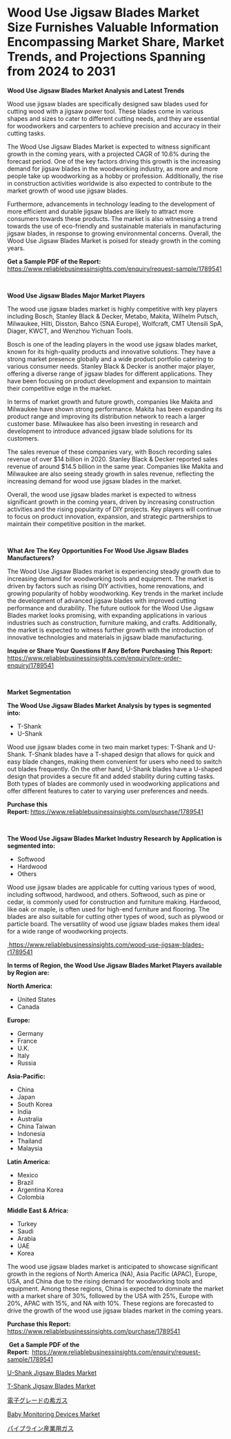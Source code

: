 <p><h1>Wood Use Jigsaw Blades Market Size Furnishes Valuable Information Encompassing Market Share, Market Trends, and Projections Spanning from 2024 to 2031</h1></p><p><strong>Wood Use Jigsaw Blades Market Analysis and Latest Trends</strong></p>
<p><p>Wood use jigsaw blades are specifically designed saw blades used for cutting wood with a jigsaw power tool. These blades come in various shapes and sizes to cater to different cutting needs, and they are essential for woodworkers and carpenters to achieve precision and accuracy in their cutting tasks.</p><p>The Wood Use Jigsaw Blades Market is expected to witness significant growth in the coming years, with a projected CAGR of 10.6% during the forecast period. One of the key factors driving this growth is the increasing demand for jigsaw blades in the woodworking industry, as more and more people take up woodworking as a hobby or profession. Additionally, the rise in construction activities worldwide is also expected to contribute to the market growth of wood use jigsaw blades.</p><p>Furthermore, advancements in technology leading to the development of more efficient and durable jigsaw blades are likely to attract more consumers towards these products. The market is also witnessing a trend towards the use of eco-friendly and sustainable materials in manufacturing jigsaw blades, in response to growing environmental concerns. Overall, the Wood Use Jigsaw Blades Market is poised for steady growth in the coming years.</p></p>
<p><strong>Get a Sample PDF of the Report:&nbsp;</strong> <a href="https://www.reliablebusinessinsights.com/enquiry/request-sample/1789541">https://www.reliablebusinessinsights.com/enquiry/request-sample/1789541</a></p>
<p>&nbsp;</p>
<p><strong>Wood Use Jigsaw Blades Major Market Players</strong></p>
<p><p>The wood use jigsaw blades market is highly competitive with key players including Bosch, Stanley Black & Decker, Metabo, Makita, Wilhelm Putsch, Milwaukee, Hilti, Disston, Bahco (SNA Europe), Wolfcraft, CMT Utensili SpA, Diager, KWCT, and Wenzhou Yichuan Tools.</p><p>Bosch is one of the leading players in the wood use jigsaw blades market, known for its high-quality products and innovative solutions. They have a strong market presence globally and a wide product portfolio catering to various consumer needs. Stanley Black & Decker is another major player, offering a diverse range of jigsaw blades for different applications. They have been focusing on product development and expansion to maintain their competitive edge in the market.</p><p>In terms of market growth and future growth, companies like Makita and Milwaukee have shown strong performance. Makita has been expanding its product range and improving its distribution network to reach a larger customer base. Milwaukee has also been investing in research and development to introduce advanced jigsaw blade solutions for its customers.</p><p>The sales revenue of these companies vary, with Bosch recording sales revenue of over $14 billion in 2020. Stanley Black & Decker reported sales revenue of around $14.5 billion in the same year. Companies like Makita and Milwaukee are also seeing steady growth in sales revenue, reflecting the increasing demand for wood use jigsaw blades in the market.</p><p>Overall, the wood use jigsaw blades market is expected to witness significant growth in the coming years, driven by increasing construction activities and the rising popularity of DIY projects. Key players will continue to focus on product innovation, expansion, and strategic partnerships to maintain their competitive position in the market.</p></p>
<p>&nbsp;</p>
<p><strong>What Are The Key Opportunities For Wood Use Jigsaw Blades Manufacturers?</strong></p>
<p><p>The Wood Use Jigsaw Blades market is experiencing steady growth due to increasing demand for woodworking tools and equipment. The market is driven by factors such as rising DIY activities, home renovations, and growing popularity of hobby woodworking. Key trends in the market include the development of advanced jigsaw blades with improved cutting performance and durability. The future outlook for the Wood Use Jigsaw Blades market looks promising, with expanding applications in various industries such as construction, furniture making, and crafts. Additionally, the market is expected to witness further growth with the introduction of innovative technologies and materials in jigsaw blade manufacturing.</p></p>
<p><strong>Inquire or Share Your Questions If Any Before Purchasing This Report:</strong> <a href="https://www.reliablebusinessinsights.com/enquiry/pre-order-enquiry/1789541">https://www.reliablebusinessinsights.com/enquiry/pre-order-enquiry/1789541</a></p>
<p>&nbsp;</p>
<p><strong>Market Segmentation</strong></p>
<p><strong>The Wood Use Jigsaw Blades Market Analysis by types is segmented into:</strong></p>
<p><ul><li>T-Shank</li><li>U-Shank</li></ul></p>
<p><p>Wood use jigsaw blades come in two main market types: T-Shank and U-Shank. T-Shank blades have a T-shaped design that allows for quick and easy blade changes, making them convenient for users who need to switch out blades frequently. On the other hand, U-Shank blades have a U-shaped design that provides a secure fit and added stability during cutting tasks. Both types of blades are commonly used in woodworking applications and offer different features to cater to varying user preferences and needs.</p></p>
<p><strong>Purchase this Report:&nbsp;</strong><a href="https://www.reliablebusinessinsights.com/purchase/1789541">https://www.reliablebusinessinsights.com/purchase/1789541</a></p>
<p>&nbsp;</p>
<p><strong>The Wood Use Jigsaw Blades Market Industry Research by Application is segmented into:</strong></p>
<p><ul><li>Softwood</li><li>Hardwood</li><li>Others</li></ul></p>
<p><p>Wood use jigsaw blades are applicable for cutting various types of wood, including softwood, hardwood, and others. Softwood, such as pine or cedar, is commonly used for construction and furniture making. Hardwood, like oak or maple, is often used for high-end furniture and flooring. The blades are also suitable for cutting other types of wood, such as plywood or particle board. The versatility of wood use jigsaw blades makes them ideal for a wide range of woodworking projects.</p></p>
<p><a href="https://www.reliablebusinessinsights.com/wood-use-jigsaw-blades-r1789541">&nbsp;https://www.reliablebusinessinsights.com/wood-use-jigsaw-blades-r1789541</a></p>
<p><strong>In terms of Region, the Wood Use Jigsaw Blades Market Players available by Region are:</strong></p>
<p>
    <p> <strong> North America: </strong>
        <ul>
            <li>United States</li>
            <li>Canada</li>
        </ul>
        </p> 
    <p> <strong> Europe: </strong>
        <ul>
            <li>Germany</li>
            <li>France</li>
            <li>U.K.</li>
            <li>Italy</li>
            <li>Russia</li>
        </ul>
        </p> 
    <p> <strong> Asia-Pacific: </strong>
        <ul>
            <li>China</li>
            <li>Japan</li>
            <li>South Korea</li>
            <li>India</li>
            <li>Australia</li>
            <li>China Taiwan</li>
            <li>Indonesia</li>
            <li>Thailand</li>
            <li>Malaysia</li>
        </ul>
        </p> 
    <p> <strong> Latin America: </strong>
        <ul>
            <li>Mexico</li>
            <li>Brazil</li>
            <li>Argentina Korea</li>
            <li>Colombia</li>
        </ul>
        </p> 
    <p> <strong> Middle East & Africa: </strong>
        <ul>
            <li>Turkey</li>
            <li>Saudi</li>
            <li>Arabia</li>
            <li>UAE</li>
            <li>Korea</li>
        </ul>
    </p>
    </p>
<p><p>The wood use jigsaw blades market is anticipated to showcase significant growth in the regions of North America (NA), Asia Pacific (APAC), Europe, USA, and China due to the rising demand for woodworking tools and equipment. Among these regions, China is expected to dominate the market with a market share of 30%, followed by the USA with 25%, Europe with 20%, APAC with 15%, and NA with 10%. These regions are forecasted to drive the growth of the wood use jigsaw blades market in the coming years.</p></p>
<p><strong>Purchase this Report: </strong><a href="https://www.reliablebusinessinsights.com/purchase/1789541">https://www.reliablebusinessinsights.com/purchase/1789541</a></p>
<p>&nbsp;<strong>Get a Sample PDF of the Report:&nbsp;&nbsp;</strong><a href="https://www.reliablebusinessinsights.com/enquiry/request-sample/1789541">https://www.reliablebusinessinsights.com/enquiry/request-sample/1789541</a></p>
<p><strong></strong></p>
<p><p><a href="https://github.com/Airanohannonzb68e5pb53oc1/Market-Research-Report-List-2/blob/main/u-shank-jigsaw-blades-market.md">U-Shank Jigsaw Blades Market</a></p><p><a href="https://github.com/fiixsa/Market-Research-Report-List-3/blob/main/t-shank-jigsaw-blades-market.md">T-Shank Jigsaw Blades Market</a></p><p><a href="https://github.com/bucuel854722/Market-Research-Report-List-2/blob/main/4623707106087.md">電子グレードの希ガス</a></p><p><a href="https://issuu.com/reportprime-2/docs/baby-monitoring-devices-market-size-2030.pptx">Baby Monitoring Devices Market</a></p><p><a href="https://github.com/AriMuller2009/Market-Research-Report-List-2/blob/main/3069960106088.md">パイプライン産業用ガス</a></p></p>